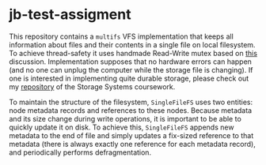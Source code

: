 # jb-test-assigment

This repository contains a `multifs` VFS implementation that keeps all information about files 
and their contents in a single file on local filesystem. To achieve thread-safety it uses 
handmade Read-Write mutex based on [this](https://github.com/Kotlin/kotlinx.coroutines/issues/94) 
discussion. Implementation supposes that no hardware errors can happen (and no one can unplug the 
computer while the storage file is changing). If one is interested in implementing quite durable 
storage, please check out my [repository](https://github.com/vsalavatov/bsse-storage-systems/) of 
the Storage Systems coursework. 

To maintain the structure of the filesystem, `SingleFileFS` uses two entities: node metadata records 
and references to these nodes. Because metadata and its size change during write operations, 
it is important to be able to quickly update it on disk. To achieve this, `SingleFileFS`
appends new metadata to the end of file and simply updates a fix-sized reference to that metadata 
(there is always exactly one reference for each metadata record), and periodically performs 
defragmentation.


